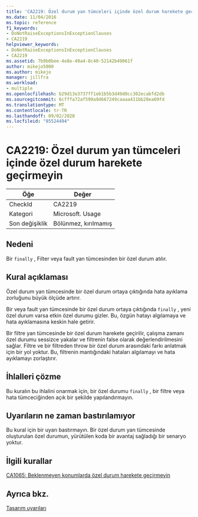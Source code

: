 ```yaml
---
title: 'CA2219: Özel durum yan tümceleri içinde özel durum harekete geçirmeyin'
ms.date: 11/04/2016
ms.topic: reference
f1_keywords:
- DoNotRaiseExceptionsInExceptionClauses
- CA2219
helpviewer_keywords:
- DoNotRaiseExceptionsInExceptionClauses
- CA2219
ms.assetid: 7b9b0bee-4e8e-49a4-8c40-52142b49061f
author: mikejo5000
ms.author: mikejo
manager: jillfra
ms.workload:
- multiple
ms.openlocfilehash: b29d13e3737ff1eb1b5b3d49d0cc302ecabfd2db
ms.sourcegitcommit: 6cfffa72af599a9d667249caaaa411bb28ea69fd
ms.translationtype: MT
ms.contentlocale: tr-TR
ms.lasthandoff: 09/02/2020
ms.locfileid: "85524494"
---
```

# <a name="ca2219-do-not-raise-exceptions-in-exception-clauses"></a>CA2219: Özel durum yan tümceleri içinde özel durum harekete geçirmeyin

|Öğe|Değer|
|-|-|
|CheckId|CA2219|
|Kategori|Microsoft. Usage|
|Son değişiklik|Bölünmez, kırılmamış|

## <a name="cause"></a>Nedeni
Bir `finally` , Filter veya fault yan tümcesinden bir özel durum atılır.

## <a name="rule-description"></a>Kural açıklaması
Özel durum yan tümcesinde bir özel durum ortaya çıktığında hata ayıklama zorluğunu büyük ölçüde artırır.

Bir veya fault yan tümcesinde bir özel durum ortaya çıktığında `finally` , yeni özel durum varsa etkin özel durumu gizler. Bu, özgün hatayı algılamaya ve hata ayıklamasına keskin hale getirir.

Bir filtre yan tümcesinde bir özel durum harekete geçirilir, çalışma zamanı özel durumu sessizce yakalar ve filtrenin false olarak değerlendirilmesini sağlar. Filtre ve bir filtreden throw bir özel durum arasındaki farkı anlatmak için bir yol yoktur. Bu, filtrenin mantığındaki hataları algılamayı ve hata ayıklamayı zorlaştırır.

## <a name="how-to-fix-violations"></a>İhlalleri çözme
Bu kuralın bu ihlalini onarmak için, bir özel durumu `finally` , bir filtre veya hata tümceciğinden açık bir şekilde yapılandırmayın.

## <a name="when-to-suppress-warnings"></a>Uyarıların ne zaman bastırılamıyor
Bu kural için bir uyarı bastırmayın. Bir özel durum yan tümcesinde oluşturulan özel durumun, yürütülen koda bir avantaj sağladığı bir senaryo yoktur.

## <a name="related-rules"></a>İlgili kurallar
[CA1065: Beklenmeyen konumlarda özel durum harekete geçirmeyin](../code-quality/ca1065.md)

## <a name="see-also"></a>Ayrıca bkz.
[Tasarım uyarıları](../code-quality/design-warnings.md)
